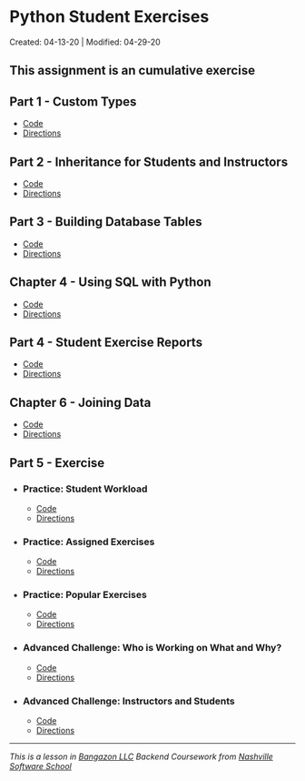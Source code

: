# Python Student Exercises

Created: 04-13-20 | Modified: 04-29-20

This assignment is an cumulative exercise
---
## Part 1 - Custom Types
- [Code](https://github.com/TrinityTerry/py-student-exercises/blob/part-1/student-exercises/main.py)
- [Directions](https://github.com/TrinityTerry/py-student-exercises/blob/master/directions/part-one.md)

## Part 2 - Inheritance for Students and Instructors
- [Code](https://github.com/TrinityTerry/py-student-exercises/blob/part-2/student_exercises/nss_items/nss_person.py)
- [Directions](https://github.com/TrinityTerry/py-student-exercises/blob/master/directions/part-two.md)


## Part 3 - Building Database Tables
- [Code](https://github.com/TrinityTerry/py-student-exercises/blob/master/studentexercises.sql)
- [Directions](https://github.com/TrinityTerry/py-student-exercises/blob/master/directions/part-three.md)

## Chapter 4 - Using SQL with Python
- [Code](https://github.com/TrinityTerry/py-student-exercises/blob/ch4-sql-with-py/student_exercises/reports.py)
- [Directions](https://github.com/TrinityTerry/py-student-exercises/blob/master/directions/04-sql-with-py.md)

## Part 4 - Student Exercise Reports
- [Code](https://github.com/TrinityTerry/py-student-exercises/blob/part-4/db_student_exercise/main.py)
- [Directions](https://github.com/TrinityTerry/py-student-exercises/blob/master/directions/part-four.md)

## Chapter 6 - Joining Data
- [Code](https://github.com/TrinityTerry/py-student-exercises/blob/06-joining-data/db_student_exercise/main.py)
- [Directions](https://github.com/TrinityTerry/py-student-exercises/blob/06-joining-data/directions/06-joining-data.md)

## Part 5 - Exercise

- ### Practice: Student Workload
    - [Code](https://github.com/TrinityTerry/py-student-exercises/blob/part-5/db_student_exercise/report.py#L164)
    - [Directions](https://github.com/TrinityTerry/py-student-exercises/blob/part-5/directions/part-five.md#practice-student-workload)

- ### Practice: Assigned Exercises
    - [Code](https://github.com/TrinityTerry/py-student-exercises/blob/part-5/db_student_exercise/report.py#L201)
    - [Directions](https://github.com/TrinityTerry/py-student-exercises/blob/part-5/directions/part-five.md#practice-assigned-exercises)

- ### Practice: Popular Exercises
    - [Code](https://github.com/TrinityTerry/py-student-exercises/blob/part-5/db_student_exercise/report.py#L232)
    - [Directions](https://github.com/TrinityTerry/py-student-exercises/blob/part-5/directions/part-five.md#practice-popular-exercises)

- ### Advanced Challenge: Who is Working on What and Why?
    - [Code](https://github.com/TrinityTerry/py-student-exercises/blob/part-5/db_student_exercise/report.py#L263)
    - [Directions](https://github.com/TrinityTerry/py-student-exercises/blob/part-5/directions/part-five.md#advanced-challenge-who-is-working-on-what-and-why)

- ### Advanced Challenge: Instructors and Students
    - [Code](https://github.com/TrinityTerry/py-student-exercises/blob/part-5/db_student_exercise/report.py#L302)
    - [Directions](https://github.com/TrinityTerry/py-student-exercises/blob/part-5/directions/part-five.md#advanced-challenge-instructors-and-students)

    

---
_This is a lesson in [Bangazon LLC](https://github.com/nashville-software-school/bangazon-llc) Backend Coursework from [Nashville Software School](https://github.com/nashville-software-school)_
